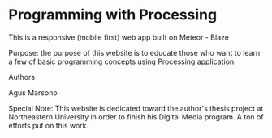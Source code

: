 # Programming with Processing

This is a responsive (mobile first) web app built on Meteor - Blaze

Purpose: the purpose of this website is to educate those who want
to learn a few of basic programming concepts using Processing application.


Authors

Agus Marsono


Special Note: This website is dedicated toward the author's thesis project at Northeastern University
in order to finish his Digital Media program.
A ton of efforts put on this work.
